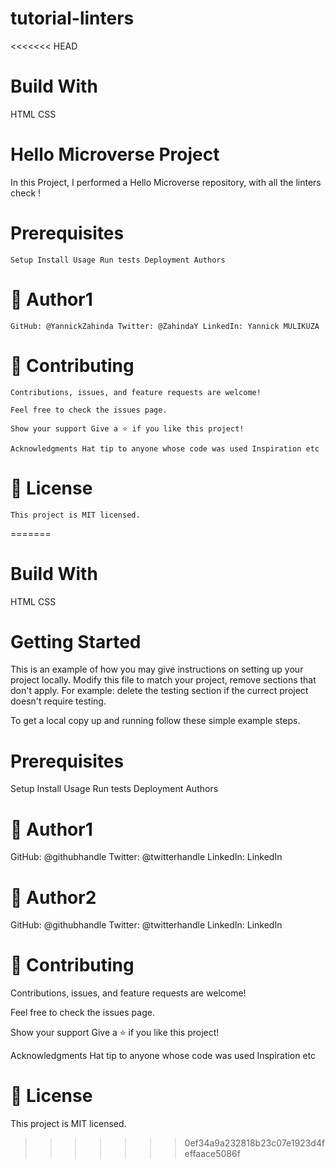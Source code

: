 # tutorial-linters
<<<<<<< HEAD

# Build With
 HTML CSS

# Hello Microverse Project
 In this Project, I performed a Hello Microverse repository, with all the linters check !

# Prerequisites
    Setup Install Usage Run tests Deployment Authors

# 👤 Author1
    GitHub: @YannickZahinda Twitter: @ZahindaY LinkedIn: Yannick MULIKUZA

# 🤝 Contributing
    Contributions, issues, and feature requests are welcome!

    Feel free to check the issues page.

    Show your support Give a ⭐️ if you like this project!

    Acknowledgments Hat tip to anyone whose code was used Inspiration etc

# 📝 License
    This project is MIT licensed.
=======
# Build With
 HTML
 CSS
# Getting Started
This is an example of how you may give instructions on setting up your project locally. Modify this file to match your project, remove sections that don't apply. For example: delete the testing section if the currect project doesn't require testing.

To get a local copy up and running follow these simple example steps.

# Prerequisites
  Setup
  Install
  Usage
  Run tests
  Deployment
  Authors
# 👤 Author1

  GitHub: @githubhandle
  Twitter: @twitterhandle
  LinkedIn: LinkedIn
# 👤 Author2

  GitHub: @githubhandle
  Twitter: @twitterhandle
  LinkedIn: LinkedIn
# 🤝 Contributing
  Contributions, issues, and feature requests are welcome!

  Feel free to check the issues page.

  Show your support
  Give a ⭐️ if you like this project!

  Acknowledgments
  Hat tip to anyone whose code was used
  Inspiration
  etc
# 📝 License
This project is MIT licensed.
>>>>>>> 0ef34a9a232818b23c07e1923d4feffaace5086f
